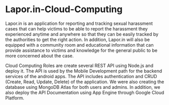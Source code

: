 # Lapor.in-Cloud-Computing

Lapor.in is an application for reporting and tracking sexual harassment cases that can help victims to be able to report the harassment they experienced anytime and anywhere so that they can be easily tracked by the authorities to get the right action. In addition, Lapor.in will also be equipped with a community room and educational information that can provide assistance to victims and knowledge for the general public to be more concerned about the case.

Cloud Computing Roles are create several REST API using Node.js and deploy it. The API is used by the Mobile Development path for the backend services of the android apps. The API includes authentication and CRUD (Create, Read, Update, Delete) of the application. We were also creating the database using MongoDB Atlas for both users and admins. In addition, we also  deploy the API Documentation using App Engine through Google Cloud Platform.
